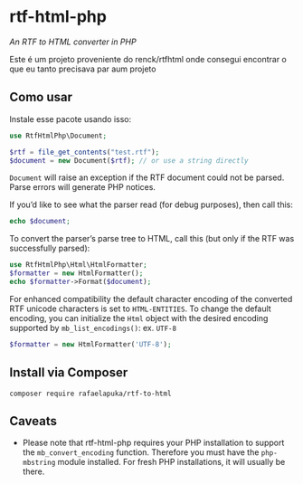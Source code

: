 # rtf-html-php

_An RTF to HTML converter in PHP_

Este é um projeto proveniente do renck/rtfhtml onde consegui encontrar o que eu tanto precisava par aum projeto

## Como usar

Instale esse pacote usando isso:

```php
use RtfHtmlPhp\Document;

$rtf = file_get_contents("test.rtf"); 
$document = new Document($rtf); // or use a string directly
```

`Document` will raise an exception if the RTF document could not be parsed. Parse errors will generate PHP notices.

If you’d like to see what the parser read (for debug purposes), then call this:

```php
echo $document;
```

To convert the parser’s parse tree to HTML, call this (but only if the RTF was successfully parsed):

```php
use RtfHtmlPhp\Html\HtmlFormatter;
$formatter = new HtmlFormatter();
echo $formatter->Format($document);
```

For enhanced compatibility the default character encoding of the converted RTF unicode characters is set to `HTML-ENTITIES`. To change the default encoding, you can initialize the `Html` object with the desired encoding supported by `mb_list_encodings()`: ex. `UTF-8`

```php
$formatter = new HtmlFormatter('UTF-8');
```

## Install via Composer

```shell
composer require rafaelapuka/rtf-to-html
```

## Caveats

* Please note that rtf-html-php requires your PHP installation to support the `mb_convert_encoding` function. Therefore you must have the `php-mbstring` module installed. For fresh PHP installations, it will usually be there.

